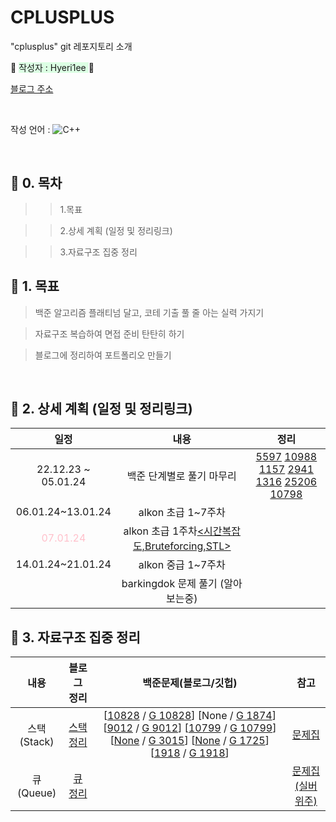 # CPLUSPLUS

"cplusplus" git 레포지토리 소개

:rabbit: <span style="background-color:#DCFFE4"> 작성자 : Hyeri1ee </span> :rabbit:

[블로그 주소](https://im-not-robot-0.tistory.com/)

&nbsp;

작성 언어 : 
![C++](https://img.shields.io/badge/c++-%2300599C.svg?style=for-the-badge&logo=c%2B%2B&logoColor=white)  

&nbsp;


## :pushpin: 0.  목차

>> 1.목표

>> 2.상세 계획 (일정 및 정리링크)

>> 3.자료구조 집중 정리

## :pushpin: 1. 목표

> 백준 알고리즘 플래티넘 달고, 코테 기출 풀 줄 아는 실력 가지기


> 자료구조 복습하여 면접 준비 탄탄히 하기

> 블로그에 정리하여 포트폴리오 만들기<br>

&nbsp;


## :pushpin: 2. 상세 계획 (일정 및 정리링크)

|일정|내용|정리|
|:---:|:---:|:---:|
|22.12.23 ~ 05.01.24| 백준 단계별로 풀기 마무리|[5597](https://im-not-robot-0.tistory.com/149) [10988](https://im-not-robot-0.tistory.com/151) [1157](https://im-not-robot-0.tistory.com/153) [2941](https://im-not-robot-0.tistory.com/154) [1316](https://im-not-robot-0.tistory.com/155) [25206](https://im-not-robot-0.tistory.com/157) [10798](https://im-not-robot-0.tistory.com/158) |
|06.01.24~13.01.24| alkon 초급 1~7주차 | |
<span style="color:pink">07.01.24</span>| alkon 초급 1주차[<시간복잡도,Bruteforcing,STL>](https://github.com/KU-AlKon/study/blob/master/2023-2-basic/01-Time%20Complexity%2C%20Bruteforcing%2C%20Maths.pdf) |  | 
|14.01.24~21.01.24| alkon 중급 1~7주차 | |
| | barkingdok 문제 풀기 (알아보는중)| |


## :pushpin: 3. 자료구조 집중 정리
|내용|블로그 정리|백준문제(블로그/깃헙)|참고|
|:--:|:--:|:--:|:--:|
|스택(Stack)|[스택정리](https://im-not-robot-0.tistory.com/159)|[[10828](https://im-not-robot-0.tistory.com/160) / [G 10828](https://github.com/Hyeri1ee/cplusplus/blob/master/algorithm1/DataStructures/Stack/10828_Stack.cpp)]  [None / [G 1874](https://github.com/Hyeri1ee/cplusplus/blob/master/algorithm1/DataStructures/Stack/1874_StackSequence.cpp)]  [[9012](https://im-not-robot-0.tistory.com/161) / [G 9012](https://github.com/Hyeri1ee/cplusplus/blob/master/algorithm1/DataStructures/Stack/9012_ValidParenthesisString.cpp)]  [[10799](https://im-not-robot-0.tistory.com/162) / [G 10799](https://github.com/Hyeri1ee/cplusplus/blob/master/algorithm1/DataStructures/Stack/10799_IronStick.cpp)] [[None]() / [G 3015]()] [[None]() / [G 1725]()] [[1918](https://im-not-robot-0.tistory.com/164) / [G 1918]()]|[문제집](https://www.acmicpc.net/workbook/view/325)|
|큐(Queue) | [큐 정리]() | |[문제집(실버위주)](https://www.acmicpc.net/workbook/view/17679) |


